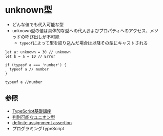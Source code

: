 # unknown型
- どんな値でも代入可能な型
- unknown型の値は具体的な型への代入およびプロパティへのアクセス、メソッドの呼び出しが不可能
  - `typeof`によって型を絞り込んだ場合は以降その型にキャストされる

```
let a: unknown = 30 // unknown
let b = a + 10 // Error

if (typeof a === 'number') {
  typeof a // number
}

typeof a //number
```

## 参照
- [TypeScript基礎講座](https://www.udemy.com/course/typescript-y/)
- [判別可能なユニオン型](https://typescriptbook.jp/reference/values-types-variables/discriminated-union)
- [definite assignment assertion](https://typescriptbook.jp/reference/values-types-variables/definite-assignment-assertion)
- プログラミングTypeScript
